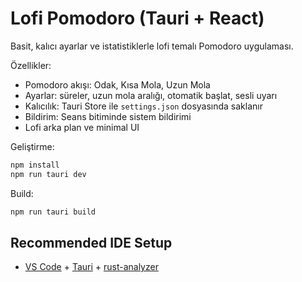 # Lofi Pomodoro (Tauri + React)

Basit, kalıcı ayarlar ve istatistiklerle lofi temalı Pomodoro uygulaması.

Özellikler:

- Pomodoro akışı: Odak, Kısa Mola, Uzun Mola
- Ayarlar: süreler, uzun mola aralığı, otomatik başlat, sesli uyarı
- Kalıcılık: Tauri Store ile `settings.json` dosyasında saklanır
- Bildirim: Seans bitiminde sistem bildirimi
- Lofi arka plan ve minimal UI

Geliştirme:

```bash
npm install
npm run tauri dev
```

Build:

```bash
npm run tauri build
```

## Recommended IDE Setup

- [VS Code](https://code.visualstudio.com/) + [Tauri](https://marketplace.visualstudio.com/items?itemName=tauri-apps.tauri-vscode) + [rust-analyzer](https://marketplace.visualstudio.com/items?itemName=rust-lang.rust-analyzer)
